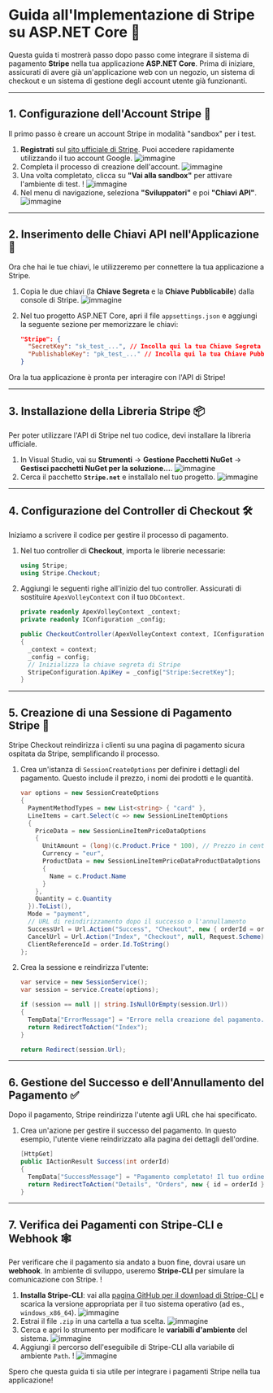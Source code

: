 # Guida all'Implementazione di Stripe su ASP.NET Core 🚀

Questa guida ti mostrerà passo dopo passo come integrare il sistema di pagamento **Stripe** nella tua applicazione **ASP.NET Core**. Prima di iniziare, assicurati di avere già un'applicazione web con un negozio, un sistema di checkout e un sistema di gestione degli account utente già funzionanti.

---

## 1. Configurazione dell'Account Stripe 🔑

Il primo passo è creare un account Stripe in modalità "sandbox" per i test.

1.  **Registrati** sul [sito ufficiale di Stripe](https://stripe.com/). Puoi accedere rapidamente utilizzando il tuo account Google.
![immagine](img/1.png)
2.  Completa il processo di creazione dell'account.
![immagine](img/2.png)
3.  Una volta completato, clicca su **"Vai alla sandbox"** per attivare l'ambiente di test. !
![immagine](img/3.png)
4.  Nel menu di navigazione, seleziona **"Sviluppatori"** e poi **"Chiavi API"**.
![immagine](img/4.png)

---

## 2. Inserimento delle Chiavi API nell'Applicazione 📝

Ora che hai le tue chiavi, le utilizzeremo per connettere la tua applicazione a Stripe.

1.  Copia le due chiavi (la **Chiave Segreta** e la **Chiave Pubblicabile**) dalla console di Stripe.
![immagine](img/5.png)
2.  Nel tuo progetto ASP.NET Core, apri il file `appsettings.json` e aggiungi la seguente sezione per memorizzare le chiavi:

    ```json
    "Stripe": {
      "SecretKey": "sk_test_...", // Incolla qui la tua Chiave Segreta
      "PublishableKey": "pk_test_..." // Incolla qui la tua Chiave Pubblicabile
    }
    ```

Ora la tua applicazione è pronta per interagire con l'API di Stripe!

---

## 3. Installazione della Libreria Stripe 📦

Per poter utilizzare l'API di Stripe nel tuo codice, devi installare la libreria ufficiale.

1.  In Visual Studio, vai su **Strumenti** → **Gestione Pacchetti NuGet** → **Gestisci pacchetti NuGet per la soluzione...**.
![immagine](img/6.png)
2.  Cerca il pacchetto **`Stripe.net`** e installalo nel tuo progetto.
![immagine](img/7.png)

---

## 4. Configurazione del Controller di Checkout 🛠️

Iniziamo a scrivere il codice per gestire il processo di pagamento.

1.  Nel tuo controller di **Checkout**, importa le librerie necessarie:

    ```csharp
    using Stripe;
    using Stripe.Checkout;
    ```

2.  Aggiungi le seguenti righe all'inizio del tuo controller. Assicurati di sostituire `ApexVolleyContext` con il tuo `DbContext`.

    ```csharp
    private readonly ApexVolleyContext _context;
    private readonly IConfiguration _config;

    public CheckoutController(ApexVolleyContext context, IConfiguration config)
    {
      _context = context;
      _config = config;
      // Inizializza la chiave segreta di Stripe
      StripeConfiguration.ApiKey = _config["Stripe:SecretKey"];
    }
    ```

---

## 5. Creazione di una Sessione di Pagamento Stripe 🛒

Stripe Checkout reindirizza i clienti su una pagina di pagamento sicura ospitata da Stripe, semplificando il processo.

1.  Crea un'istanza di `SessionCreateOptions` per definire i dettagli del pagamento. Questo include il prezzo, i nomi dei prodotti e le quantità.

    ```csharp
    var options = new SessionCreateOptions
    {
      PaymentMethodTypes = new List<string> { "card" },
      LineItems = cart.Select(c => new SessionLineItemOptions
      {
        PriceData = new SessionLineItemPriceDataOptions
        {
          UnitAmount = (long)(c.Product.Price * 100), // Prezzo in centesimi
          Currency = "eur",
          ProductData = new SessionLineItemPriceDataProductDataOptions
          {
            Name = c.Product.Name
          }
        },
        Quantity = c.Quantity
      }).ToList(),
      Mode = "payment",
      // URL di reindirizzamento dopo il successo o l'annullamento
      SuccessUrl = Url.Action("Success", "Checkout", new { orderId = order.Id }, Request.Scheme),
      CancelUrl = Url.Action("Index", "Checkout", null, Request.Scheme),
      ClientReferenceId = order.Id.ToString()
    };
    ```

2.  Crea la sessione e reindirizza l'utente:

    ```csharp
    var service = new SessionService();
    var session = service.Create(options);

    if (session == null || string.IsNullOrEmpty(session.Url))
    {
      TempData["ErrorMessage"] = "Errore nella creazione del pagamento.";
      return RedirectToAction("Index");
    }

    return Redirect(session.Url);
    ```

---

## 6. Gestione del Successo e dell'Annullamento del Pagamento ✅

Dopo il pagamento, Stripe reindirizza l'utente agli URL che hai specificato.

1.  Crea un'azione per gestire il successo del pagamento. In questo esempio, l'utente viene reindirizzato alla pagina dei dettagli dell'ordine.

    ```csharp
    [HttpGet]
    public IActionResult Success(int orderId)
    {
      TempData["SuccessMessage"] = "Pagamento completato! Il tuo ordine verrà processato.";
      return RedirectToAction("Details", "Orders", new { id = orderId });
    }
    ```

---

## 7. Verifica dei Pagamenti con Stripe-CLI e Webhook 🕸️

Per verificare che il pagamento sia andato a buon fine, dovrai usare un **webhook**. In ambiente di sviluppo, useremo **Stripe-CLI** per simulare la comunicazione con Stripe. !

1.  **Installa Stripe-CLI**: vai alla [pagina GitHub per il download di Stripe-CLI](https://github.com/stripe/stripe-cli/releases) e scarica la versione appropriata per il tuo sistema operativo (ad es., `windows_x86_64`).
![immagine](img/8.png)
2.  Estrai il file `.zip` in una cartella a tua scelta.
![immagine](img/9.png)
3.  Cerca e apri lo strumento per modificare le **variabili d'ambiente** del sistema.
![immagine](img/10.png)
4.  Aggiungi il percorso dell'eseguibile di Stripe-CLI alla variabile di ambiente `Path`. !
![immagine](img/11.png)

Spero che questa guida ti sia utile per integrare i pagamenti Stripe nella tua applicazione!
